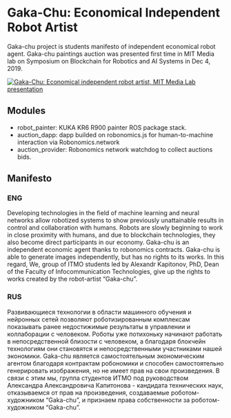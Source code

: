 # Gaka-Chu: Economical Independent Robot Artist

Gaka-chu project is students manifesto of independent economical robot agent. Gaka-chu paintings auction was presented first time in MIT Media lab on Symposium on Blockchain for Robotics and AI Systems in Dec 4, 2019.

[![Gaka-Chu: Economical independent robot artist, MIT Media Lab presentation](https://img.youtube.com/vi/ReXFCqx5--s/0.jpg)](https://youtu.be/ReXFCqx5--s?t=1539)

## Modules

* robot_painter: KUKA KR6 R900 painter ROS package stack. 
* auction_dapp: dapp builded on robonomics.js for human-to-machine interaction via Robonomics.network
* auction_provider: Robonomics network watchdog to collect auctions bids.

## Manifesto
### ENG
Developing technologies in the field of machine learning and neural networks allow robotized systems to show previously unattainable results in control and collaboration with humans. Robots are slowly beginning to work in close proximity with humans, and due to blockchain technologies, they also become direct participants in our economy. Gaka-chu is an independent economic agent thanks to robonomics contracts. Gaka-chu is able to generate images independently, but has no rights to its works. In this regard, We, group of ITMO students led by Alexandr Kapitonov, PhD, Dean of the Faculty of Infocommunication Technologies, give up the rights to works created by the robot-artist “Gaka-chu”.

### RUS
Развивающиеся технологии в области машинного обучения и нейронных сетей позволяют роботизированным комплексам показывать ранее недостижимые результаты в управлении и коллаборации с человеком. Роботы уже потихоньку начинают работать в непосредственной близости с человеком, а благодаря блокчейн технологиям они становятся и непосредственными участниками нашей экономики. Gaka-chu является самостоятельным экономическим агентом благодаря контрактам робономики и способен самостоятельно генерировать изображения, но не имеет прав на свои произведения. В связи с этим мы, группа студентов ИТМО под руководством Александра Александровича Капитонова - кандидата технических наук, отказываемся от прав на произведения, создаваемые роботом-художником “Gaka-chu”, и признаем права собственности за роботом-художником “Gaka-chu”. 
